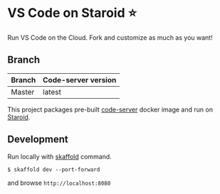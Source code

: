# VS Code on Staroid ⭐️

Run VS Code on the Cloud. Fork and customize as much as you want!



## Branch

| Branch |  Code-server version|
| ------ | --------------- |
| Master | latest          |

This project packages pre-built [code-server](https://hub.docker.com/r/codercom/code-server) docker image and run on [Staroid](https://staroid.com).

## Development

Run locally with [skaffold](https://skaffold.dev) command.

```
$ skaffold dev --port-forward
```

and browse `http://localhost:8080`
